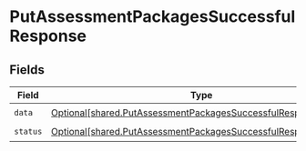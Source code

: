 # PutAssessmentPackagesSuccessfulResponse


## Fields

| Field                                                                                                                                      | Type                                                                                                                                       | Required                                                                                                                                   | Description                                                                                                                                |
| ------------------------------------------------------------------------------------------------------------------------------------------ | ------------------------------------------------------------------------------------------------------------------------------------------ | ------------------------------------------------------------------------------------------------------------------------------------------ | ------------------------------------------------------------------------------------------------------------------------------------------ |
| `data`                                                                                                                                     | [Optional[shared.PutAssessmentPackagesSuccessfulResponseData]](undefined/models/shared/putassessmentpackagessuccessfulresponsedata.md)     | :heavy_check_mark:                                                                                                                         | N/A                                                                                                                                        |
| `status`                                                                                                                                   | [Optional[shared.PutAssessmentPackagesSuccessfulResponseStatus]](undefined/models/shared/putassessmentpackagessuccessfulresponsestatus.md) | :heavy_check_mark:                                                                                                                         | N/A                                                                                                                                        |
